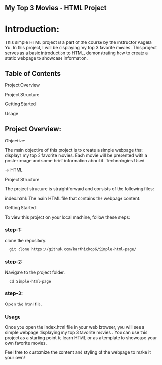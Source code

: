 ## My Top 3 Movies - HTML Project
# Introduction:

This simple HTML project is a part of the course by the instructor Angela Yu. In this project, I will be displaying my top 3 favorite movies. This project serves as a basic introduction to HTML, demonstrating how to create a static webpage to showcase information.
## Table of Contents

Project Overview

Project Structure

Getting Started

Usage
    
## Project Overview:
 
 Objective:

The main objective of this project is to create a simple webpage that displays my top 3 favorite movies. Each movie will be presented with a poster image and some brief information about it.
Technologies Used

   -> HTML

Project Structure

The project structure is straightforward and consists of the following files:

  index.html: The main HTML file that contains the webpage content.

Getting Started

To view this project on your local machine, follow these steps:

### step-1:
   clone the repository.

      
      git clone https://github.com/karthickop6/Simple-html-page/
      
### step-2:
   Navigate to the project folder.

      cd Simple-html-page
### step-3:
   Open the html file.

### Usage

Once you open the index.html file in your web browser, you will see a simple webpage displaying my top 3 favorite movies . You can use this project as a starting point to learn HTML or as a template to showcase your own favorite movies.

Feel free to customize the content and styling of the webpage to make it your own!
